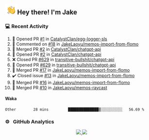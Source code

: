 <img alt="Night Coding" src="./assets/Hand%20Wave.gif" width='40' align="left"/><h2>Hey there! I'm Jake</h2>

### 💻 Recent Activity

<!--RECENT_ACTIVITY:start-->
1. 💪 Opened PR [#1](https://github.com/CatalystClan/egg-logger-sls/pull/1) in [CatalystClan/egg-logger-sls](https://github.com/CatalystClan/egg-logger-sls)<br>
2. 💬 Commented on [#18](https://github.com/JakeLaoyu/memos-import-from-flomo/issues/18#issuecomment-1818096808) in [JakeLaoyu/memos-import-from-flomo](https://github.com/JakeLaoyu/memos-import-from-flomo)<br>
3. 🎉 Merged PR [#2](https://github.com/CatalystClan/chatgpt-api/pull/2) in [CatalystClan/chatgpt-api](https://github.com/CatalystClan/chatgpt-api)<br>
4. 💪 Opened PR [#2](https://github.com/CatalystClan/chatgpt-api/pull/2) in [CatalystClan/chatgpt-api](https://github.com/CatalystClan/chatgpt-api)<br>
5. ❌ Closed PR [#629](https://github.com/transitive-bullshit/chatgpt-api/pull/629) in [transitive-bullshit/chatgpt-api](https://github.com/transitive-bullshit/chatgpt-api)<br>
6. 💪 Opened PR [#629](https://github.com/transitive-bullshit/chatgpt-api/pull/629) in [transitive-bullshit/chatgpt-api](https://github.com/transitive-bullshit/chatgpt-api)<br>
7. 🎉 Merged PR [#17](https://github.com/JakeLaoyu/memos-import-from-flomo/pull/17) in [JakeLaoyu/memos-import-from-flomo](https://github.com/JakeLaoyu/memos-import-from-flomo)<br>
8. ✔️ Closed issue [#13](https://github.com/JakeLaoyu/memos-import-from-flomo/issues/13) in [JakeLaoyu/memos-import-from-flomo](https://github.com/JakeLaoyu/memos-import-from-flomo)<br>
9. 🎉 Merged PR [#16](https://github.com/JakeLaoyu/memos-import-from-flomo/pull/16) in [JakeLaoyu/memos-import-from-flomo](https://github.com/JakeLaoyu/memos-import-from-flomo)<br>
10. 🎉 Merged PR [#10](https://github.com/JakeLaoyu/memos-raycast/pull/10) in [JakeLaoyu/memos-raycast](https://github.com/JakeLaoyu/memos-raycast)<br>
<!--RECENT_ACTIVITY:end-->

#### Waka

<!--START_SECTION:waka-->

```text
Other        28 mins         ██████████████▒░░░░░░░░░░   56.69 %
```

<!--END_SECTION:waka-->

### ⚙️ &nbsp; GitHub Analytics

<p align="center">
<a href="https://github.com/JakeLaoyu">
  <img height="180em" src="https://github-readme-stats-eight-theta.vercel.app/api?username=jakelaoyu&show_icons=true&theme=algolia&include_all_commits=true&count_private=true"/>
  <img height="180em" src="https://github-readme-stats-eight-theta.vercel.app/api/top-langs/?username=jakelaoyu&layout=compact&langs_count=8&theme=algolia&hide=html&count_private=true"/>
</a>
</p>

<!-- ### 🤝🏻 &nbsp; Connect with Me

<p align="center">
<a href="https://i.jakeyu.top"><img src="https://img.shields.io/badge/-i.jakeyu.top-3423A6?style=flat&logo=Google-Chrome&logoColor=white"/></a>
<a href="mailto:jake.laoyu@gmail.com"><img src="https://img.shields.io/badge/-jake.laoyu@gmail.com-D14836?style=flat&logo=Gmail&logoColor=white"/></a>
</p> -->
